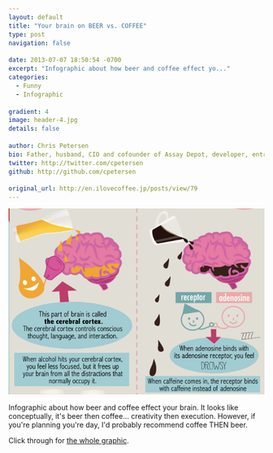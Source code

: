 ```yaml
---
layout: default
title: "Your brain on BEER vs. COFFEE"
type: post
navigation: false

date: 2013-07-07 18:50:54 -0700
excerpt: "Infographic about how beer and coffee effect yo..."
categories:
  - Funny
  - Infographic

gradient: 4
image: header-4.jpg
details: false

author: Chris Petersen
bio: Father, husband, CIO and cofounder of Assay Depot, developer, entrepreneur and technologist.
twitter: http://twitter.com/cpetersen
github: http://github.com/cpetersen

original_url: http://en.ilovecoffee.jp/posts/view/79
---
```



  ![1aa762412c469f2128e4b1bd5efb82c9.png](/assets/import/1aa762412c469f2128e4b1bd5efb82c9.png) 

 Infographic about how beer and coffee effect your brain. It looks like conceptually, it's beer then coffee... creativity then execution. However, if you're planning you're day, I'd probably recommend coffee THEN beer. 

 Click through for  [the whole graphic](http://en.ilovecoffee.jp/posts/view/79).

 
